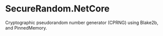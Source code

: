 # SecureRandom.NetCore
Cryptographic pseudorandom number generator (CPRNG) using Blake2b, and PinnedMemory.
